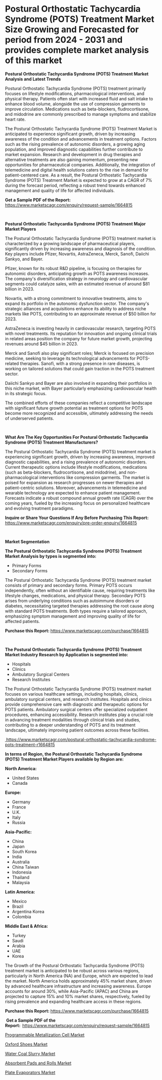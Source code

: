 <p><h1>Postural Orthostatic Tachycardia Syndrome (POTS) Treatment Market Size Growing and Forecasted for period from 2024 - 2031 and provides complete market analysis of this market</h1></p><p><strong>Postural Orthostatic Tachycardia Syndrome (POTS) Treatment Market Analysis and Latest Trends</strong></p>
<p><p>Postural Orthostatic Tachycardia Syndrome (POTS) treatment primarily focuses on lifestyle modifications, pharmacological interventions, and physical therapy. Patients often start with increased fluid and salt intake to enhance blood volume, alongside the use of compression garments to improve circulation. Medications such as beta-blockers, fludrocortisone, and midodrine are commonly prescribed to manage symptoms and stabilize heart rate. </p><p>The Postural Orthostatic Tachycardia Syndrome (POTS) Treatment Market is anticipated to experience significant growth, driven by increasing awareness of the condition and advancements in treatment options. Factors such as the rising prevalence of autonomic disorders, a growing aging population, and improved diagnostic capabilities further contribute to market expansion. Research and development in drug therapies and alternative treatments are also gaining momentum, presenting new opportunities for pharmaceutical companies. Additionally, the integration of telemedicine and digital health solutions caters to the rise in demand for patient-centered care. As a result, the Postural Orthostatic Tachycardia Syndrome (POTS) Treatment Market is expected to grow at a CAGR of 7% during the forecast period, reflecting a robust trend towards enhanced management and quality of life for affected individuals.</p></p>
<p><strong>Get a Sample PDF of the Report:&nbsp;</strong> <a href="https://www.marketscagr.com/enquiry/request-sample/1664815?utm_campaign=1286&utm_medium=2&utm_source=Github&utm_content=ia&utm_term=29092024&utm_id=postural-orthostatic-tachycardia-syndrome-pots-treatment">https://www.marketscagr.com/enquiry/request-sample/1664815</a></p>
<p>&nbsp;</p>
<p><strong>Postural Orthostatic Tachycardia Syndrome (POTS) Treatment Major Market Players</strong></p>
<p><p>The Postural Orthostatic Tachycardia Syndrome (POTS) treatment market is characterized by a growing landscape of pharmaceutical players, significantly driven by increasing awareness and diagnosis of the condition. Key players include Pfizer, Novartis, AstraZeneca, Merck, Sanofi, Daiichi Sankyo, and Bayer.</p><p>Pfizer, known for its robust R&D pipeline, is focusing on therapies for autonomic disorders, anticipating growth as POTS awareness increases. The company's diversification strategy in neurology and cardiovascular segments could catalyze sales, with an estimated revenue of around $81 billion in 2023. </p><p>Novartis, with a strong commitment to innovative treatments, aims to expand its portfolio in the autonomic dysfunction sector. The company's strategic alliances and acquisitions enhance its ability to address niche markets like POTS, contributing to an approximate revenue of $50 billion for 2023.</p><p>AstraZeneca is investing heavily in cardiovascular research, targeting POTS with novel treatments. Its reputation for innovation and ongoing clinical trials in related areas position the company for future market growth, projecting revenues around $45 billion in 2023.</p><p>Merck and Sanofi also play significant roles; Merck is focused on precision medicine, seeking to leverage its technological advancements for POTS-related therapies. Sanofi, with a strong presence in rare diseases, is working on tailored solutions that could gain traction in the POTS treatment sector.</p><p>Daiichi Sankyo and Bayer are also involved in expanding their portfolios in this niche market, with Bayer particularly emphasizing cardiovascular health in its strategic focus.</p><p>The combined efforts of these companies reflect a competitive landscape with significant future growth potential as treatment options for POTS become more recognized and accessible, ultimately addressing the needs of underserved patients.</p></p>
<p>&nbsp;</p>
<p><strong>What Are The Key Opportunities For Postural Orthostatic Tachycardia Syndrome (POTS) Treatment Manufacturers?</strong></p>
<p><p>The Postural Orthostatic Tachycardia Syndrome (POTS) treatment market is experiencing significant growth, driven by increasing awareness, improved diagnostic capabilities, and a rising prevalence of autonomic disorders. Current therapeutic options include lifestyle modifications, medications (such as beta-blockers, fludrocortisone, and midodrine), and non-pharmacological interventions like compression garments. The market is poised for expansion as research progresses on newer therapies and patient-centric solutions. Moreover, advancements in telemedicine and wearable technology are expected to enhance patient management. Forecasts indicate a robust compound annual growth rate (CAGR) over the coming years, fueled by the increasing focus on personalized healthcare and evolving treatment paradigms.</p></p>
<p><strong>Inquire or Share Your Questions If Any Before Purchasing This Report:</strong> <a href="https://www.marketscagr.com/enquiry/pre-order-enquiry/1664815?utm_campaign=1286&utm_medium=2&utm_source=Github&utm_content=ia&utm_term=29092024&utm_id=postural-orthostatic-tachycardia-syndrome-pots-treatment">https://www.marketscagr.com/enquiry/pre-order-enquiry/1664815</a></p>
<p>&nbsp;</p>
<p><strong>Market Segmentation</strong></p>
<p><strong>The Postural Orthostatic Tachycardia Syndrome (POTS) Treatment Market Analysis by types is segmented into:</strong></p>
<p><ul><li>Primary Forms</li><li>Secondary Forms</li></ul></p>
<p><p>The Postural Orthostatic Tachycardia Syndrome (POTS) treatment market consists of primary and secondary forms. Primary POTS occurs independently, often without an identifiable cause, requiring treatments like lifestyle changes, medications, and physical therapy. Secondary POTS arises from underlying conditions such as autoimmune disorders or diabetes, necessitating targeted therapies addressing the root cause along with standard POTS treatments. Both types require a tailored approach, emphasizing symptom management and improving quality of life for affected patients.</p></p>
<p><strong>Purchase this Report:&nbsp;</strong><a href="https://www.marketscagr.com/purchase/1664815?utm_campaign=1286&utm_medium=2&utm_source=Github&utm_content=ia&utm_term=29092024&utm_id=postural-orthostatic-tachycardia-syndrome-pots-treatment">https://www.marketscagr.com/purchase/1664815</a></p>
<p>&nbsp;</p>
<p><strong>The Postural Orthostatic Tachycardia Syndrome (POTS) Treatment Market Industry Research by Application is segmented into:</strong></p>
<p><ul><li>Hospitals</li><li>Clinics</li><li>Ambulatory Surgical Centers</li><li>Research Institutes</li></ul></p>
<p><p>The Postural Orthostatic Tachycardia Syndrome (POTS) treatment market focuses on various healthcare settings, including hospitals, clinics, ambulatory surgical centers, and research institutes. Hospitals and clinics provide comprehensive care with diagnostic and therapeutic options for POTS patients. Ambulatory surgical centers offer specialized outpatient procedures, enhancing accessibility. Research institutes play a crucial role in advancing treatment modalities through clinical trials and studies, contributing to a deeper understanding of POTS and its treatment landscape, ultimately improving patient outcomes across these facilities.</p></p>
<p><a href="https://www.marketscagr.com/postural-orthostatic-tachycardia-syndrome-pots-treatment-r1664815?utm_campaign=1286&utm_medium=2&utm_source=Github&utm_content=ia&utm_term=29092024&utm_id=postural-orthostatic-tachycardia-syndrome-pots-treatment">&nbsp;https://www.marketscagr.com/postural-orthostatic-tachycardia-syndrome-pots-treatment-r1664815</a></p>
<p><strong>In terms of Region, the Postural Orthostatic Tachycardia Syndrome (POTS) Treatment Market Players available by Region are:</strong></p>
<p>
    <p> <strong> North America: </strong>
        <ul>
            <li>United States</li>
            <li>Canada</li>
        </ul>
        </p> 
    <p> <strong> Europe: </strong>
        <ul>
            <li>Germany</li>
            <li>France</li>
            <li>U.K.</li>
            <li>Italy</li>
            <li>Russia</li>
        </ul>
        </p> 
    <p> <strong> Asia-Pacific: </strong>
        <ul>
            <li>China</li>
            <li>Japan</li>
            <li>South Korea</li>
            <li>India</li>
            <li>Australia</li>
            <li>China Taiwan</li>
            <li>Indonesia</li>
            <li>Thailand</li>
            <li>Malaysia</li>
        </ul>
        </p> 
    <p> <strong> Latin America: </strong>
        <ul>
            <li>Mexico</li>
            <li>Brazil</li>
            <li>Argentina Korea</li>
            <li>Colombia</li>
        </ul>
        </p> 
    <p> <strong> Middle East & Africa: </strong>
        <ul>
            <li>Turkey</li>
            <li>Saudi</li>
            <li>Arabia</li>
            <li>UAE</li>
            <li>Korea</li>
        </ul>
    </p>
    </p>
<p><p>The Growth of the Postural Orthostatic Tachycardia Syndrome (POTS) treatment market is anticipated to be robust across various regions, particularly in North America (NA) and Europe, which are expected to lead the market. North America holds approximately 45% market share, driven by advanced healthcare infrastructure and increasing awareness. Europe accounts for around 30%, while Asia-Pacific (APAC) and China are projected to capture 15% and 10% market shares, respectively, fueled by rising prevalence and expanding healthcare access in these regions.</p></p>
<p><strong>Purchase this Report: </strong><a href="https://www.marketscagr.com/purchase/1664815?utm_campaign=1286&utm_medium=2&utm_source=Github&utm_content=ia&utm_term=29092024&utm_id=postural-orthostatic-tachycardia-syndrome-pots-treatment">https://www.marketscagr.com/purchase/1664815</a></p>
<p>&nbsp;<strong>Get a Sample PDF of the Report:&nbsp;&nbsp;</strong><a href="https://www.marketscagr.com/enquiry/request-sample/1664815?utm_campaign=1286&utm_medium=2&utm_source=Github&utm_content=ia&utm_term=29092024&utm_id=postural-orthostatic-tachycardia-syndrome-pots-treatment">https://www.marketscagr.com/enquiry/request-sample/1664815</a></p>
<p><strong></strong></p>
<p><p><a href="https://issuu.com/reportprime-2/docs/programmable-metallization-cell-mar_c2903ab4d1cacd?utm_campaign=1286&utm_medium=2&utm_source=Github&utm_content=ia&utm_term=29092024&utm_id=postural-orthostatic-tachycardia-syndrome-pots-treatment">Programmable Metallization Cell Market</a></p><p><a href="https://www.linkedin.com/pulse/oxford-shoes-market-size-share-competitive-landscape-w3xmf?utm_campaign=1286&utm_medium=2&utm_source=Github&utm_content=ia&utm_term=29092024&utm_id=postural-orthostatic-tachycardia-syndrome-pots-treatment">Oxford Shoes Market</a></p><p><a href="https://www.linkedin.com/pulse/global-perspectives-water-coal-slurry-market-trends-challenges-tjrqc?utm_campaign=1286&utm_medium=2&utm_source=Github&utm_content=ia&utm_term=29092024&utm_id=postural-orthostatic-tachycardia-syndrome-pots-treatment">Water Coal Slurry Market</a></p><p><a href="https://www.linkedin.com/pulse/what-innovations-shaping-absorbent-pads-rolls-market-td9lf?utm_campaign=1286&utm_medium=2&utm_source=Github&utm_content=ia&utm_term=29092024&utm_id=postural-orthostatic-tachycardia-syndrome-pots-treatment">Absorbent Pads and Rolls Market</a></p><p><a href="https://issuu.com/reportprime-2/docs/plate-evaporators-market-size-2030._f63f8a01390a17?utm_campaign=1286&utm_medium=2&utm_source=Github&utm_content=ia&utm_term=29092024&utm_id=postural-orthostatic-tachycardia-syndrome-pots-treatment">Plate Evaporators Market</a></p></p>